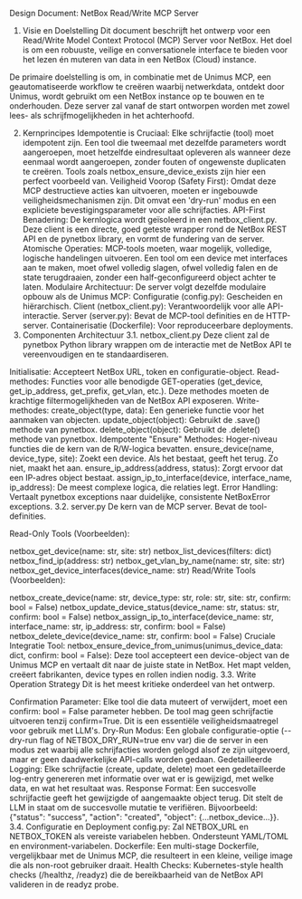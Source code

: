 Design Document: NetBox Read/Write MCP Server
1. Visie en Doelstelling
Dit document beschrijft het ontwerp voor een Read/Write Model Context Protocol (MCP) Server voor NetBox. Het doel is om een robuuste, veilige en conversationele interface te bieden voor het lezen én muteren van data in een NetBox (Cloud) instance.

De primaire doelstelling is om, in combinatie met de Unimus MCP, een geautomatiseerde workflow te creëren waarbij netwerkdata, ontdekt door Unimus, wordt gebruikt om een NetBox instance op te bouwen en te onderhouden. Deze server zal vanaf de start ontworpen worden met zowel lees- als schrijfmogelijkheden in het achterhoofd.

2. Kernprincipes
Idempotentie is Cruciaal: Elke schrijfactie (tool) moet idempotent zijn. Een tool die tweemaal met dezelfde parameters wordt aangeroepen, moet hetzelfde eindresultaat opleveren als wanneer deze eenmaal wordt aangeroepen, zonder fouten of ongewenste duplicaten te creëren. Tools zoals netbox_ensure_device_exists zijn hier een perfect voorbeeld van.
Veiligheid Voorop (Safety First): Omdat deze MCP destructieve acties kan uitvoeren, moeten er ingebouwde veiligheidsmechanismen zijn. Dit omvat een 'dry-run' modus en een expliciete bevestigingsparameter voor alle schrijfacties.
API-First Benadering: De kernlogica wordt geïsoleerd in een netbox_client.py. Deze client is een directe, goed geteste wrapper rond de NetBox REST API en de pynetbox library, en vormt de fundering van de server.
Atomische Operaties: MCP-tools moeten, waar mogelijk, volledige, logische handelingen uitvoeren. Een tool om een device met interfaces aan te maken, moet ofwel volledig slagen, ofwel volledig falen en de state terugdraaien, zonder een half-geconfigureerd object achter te laten.
Modulaire Architectuur: De server volgt dezelfde modulaire opbouw als de Unimus MCP:
Configuratie (config.py): Gescheiden en hiërarchisch.
Client (netbox_client.py): Verantwoordelijk voor alle API-interactie.
Server (server.py): Bevat de MCP-tool definities en de HTTP-server.
Containerisatie (Dockerfile): Voor reproduceerbare deployments.
3. Componenten Architectuur
3.1. netbox_client.py
Deze client zal de pynetbox Python library wrappen om de interactie met de NetBox API te vereenvoudigen en te standaardiseren.

Initialisatie: Accepteert NetBox URL, token en configuratie-object.
Read-methodes: Functies voor alle benodigde GET-operaties (get_device, get_ip_address, get_prefix, get_vlan, etc.). Deze methodes moeten de krachtige filtermogelijkheden van de NetBox API exposeren.
Write-methodes:
create_object(type, data): Een generieke functie voor het aanmaken van objecten.
update_object(object): Gebruikt de .save() methode van pynetbox.
delete_object(object): Gebruikt de .delete() methode van pynetbox.
Idempotente "Ensure" Methodes: Hoger-niveau functies die de kern van de R/W-logica bevatten.
ensure_device(name, device_type, site): Zoekt een device. Als het bestaat, geeft het terug. Zo niet, maakt het aan.
ensure_ip_address(address, status): Zorgt ervoor dat een IP-adres object bestaat.
assign_ip_to_interface(device, interface_name, ip_address): De meest complexe logica, die relaties legt.
Error Handling: Vertaalt pynetbox exceptions naar duidelijke, consistente NetBoxError exceptions.
3.2. server.py
De kern van de MCP server. Bevat de tool-definities.

Read-Only Tools (Voorbeelden):

netbox_get_device(name: str, site: str)
netbox_list_devices(filters: dict)
netbox_find_ip(address: str)
netbox_get_vlan_by_name(name: str, site: str)
netbox_get_device_interfaces(device_name: str)
Read/Write Tools (Voorbeelden):

netbox_create_device(name: str, device_type: str, role: str, site: str, confirm: bool = False)
netbox_update_device_status(device_name: str, status: str, confirm: bool = False)
netbox_assign_ip_to_interface(device_name: str, interface_name: str, ip_address: str, confirm: bool = False)
netbox_delete_device(device_name: str, confirm: bool = False)
Cruciale Integratie Tool: netbox_ensure_device_from_unimus(unimus_device_data: dict, confirm: bool = False): Deze tool accepteert een device-object van de Unimus MCP en vertaalt dit naar de juiste state in NetBox. Het mapt velden, creëert fabrikanten, device types en rollen indien nodig.
3.3. Write Operation Strategy
Dit is het meest kritieke onderdeel van het ontwerp.

Confirmation Parameter: Elke tool die data muteert of verwijdert, moet een confirm: bool = False parameter hebben. De tool mag geen schrijfactie uitvoeren tenzij confirm=True. Dit is een essentiële veiligheidsmaatregel voor gebruik met LLM's.
Dry-Run Modus: Een globale configuratie-optie (--dry-run flag of NETBOX_DRY_RUN=true env var) die de server in een modus zet waarbij alle schrijfacties worden gelogd alsof ze zijn uitgevoerd, maar er geen daadwerkelijke API-calls worden gedaan.
Gedetailleerde Logging: Elke schrijfactie (create, update, delete) moet een gedetailleerde log-entry genereren met informatie over wat er is gewijzigd, met welke data, en wat het resultaat was.
Response Format: Een succesvolle schrijfactie geeft het gewijzigde of aangemaakte object terug. Dit stelt de LLM in staat om de succesvolle mutatie te verifiëren. Bijvoorbeeld: {"status": "success", "action": "created", "object": {...netbox_device...}}.
3.4. Configuratie en Deployment
config.py: Zal NETBOX_URL en NETBOX_TOKEN als vereiste variabelen hebben. Ondersteunt YAML/TOML en environment-variabelen.
Dockerfile: Een multi-stage Dockerfile, vergelijkbaar met de Unimus MCP, die resulteert in een kleine, veilige image die als non-root gebruiker draait.
Health Checks: Kubernetes-style health checks (/healthz, /readyz) die de bereikbaarheid van de NetBox API valideren in de readyz probe.
